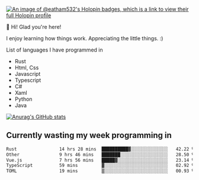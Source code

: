 [![An image of @eatham532's Holopin badges, which is a link to view their full Holopin profile](https://holopin.me/eatham532)](https://holopin.io/@eatham532)


👋 Hi! Glad you're here!

I enjoy learning how things work. Appreciating the little things. :)


List of languages I have programmed in
- Rust
- Html, Css
- Javascript
- Typescript
- C#
- Xaml
- Python
- Java

[![Anurag's GitHub stats](https://github-readme-stats.vercel.app/api?username=Eatham532&theme=dark)](https://github.com/anuraghazra/github-readme-stats)


## Currently wasting my week programming in
<!--START_SECTION:waka-->

```txt
Rust                14 hrs 28 mins  ██████████▓░░░░░░░░░░░░░░   42.22 %
Other               9 hrs 46 mins   ███████░░░░░░░░░░░░░░░░░░   28.50 %
Vue.js              7 hrs 56 mins   █████▓░░░░░░░░░░░░░░░░░░░   23.14 %
TypeScript          59 mins         ▓░░░░░░░░░░░░░░░░░░░░░░░░   02.92 %
TOML                19 mins         ▒░░░░░░░░░░░░░░░░░░░░░░░░   00.93 %
```

<!--END_SECTION:waka-->
